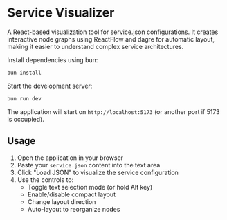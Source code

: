 # Service Visualizer

A React-based visualization tool for service.json configurations. It creates interactive node graphs using ReactFlow and dagre for automatic layout, making it easier to understand complex service architectures.

Install dependencies using bun:
```bash
bun install
```

Start the development server:
```bash
bun run dev
```

The application will start on `http://localhost:5173` (or another port if 5173 is occupied).

## Usage

1. Open the application in your browser
2. Paste your `service.json` content into the text area
3. Click "Load JSON" to visualize the service configuration
4. Use the controls to:
   - Toggle text selection mode (or hold Alt key)
   - Enable/disable compact layout
   - Change layout direction
   - Auto-layout to reorganize nodes
